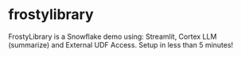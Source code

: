 # frostylibrary
FrostyLibrary is a Snowflake demo using: Streamlit, Cortex LLM (summarize) and External UDF Access. Setup in less than 5 minutes! 
